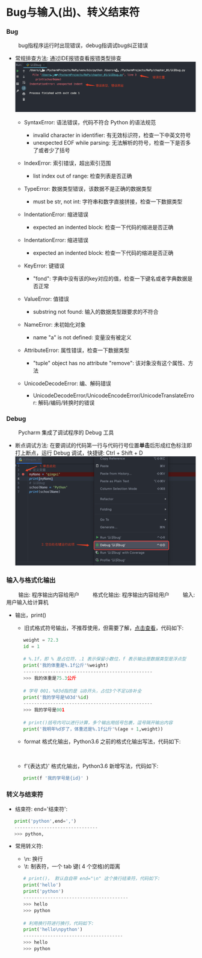 # Bug与输入(出)、转义结束符
### Bug
&emsp;&emsp; bug指程序运行时出现错误，debug指调试bug纠正错误
*  常规排查方法: 通过IDE报错查看报错类型排查
![](/assets/QQ20200723-114051@2x.png)


    *  SyntaxError: 语法错误，代码不符合 Python 的语法规范 
       *  invalid character in identifier: 有无效标识符，检查一下中英文符号
       *  unexpected EOF while parsing: 无法解析的符号，检查一下是否多了或者少了括号
       
       
    *  IndexError: 索引错误，超出索引范围
       *  list index out of range: 检查列表是否正确
  
       
    *  TypeError: 数据类型错误，该数据不是正确的数据类型
       *  must be str, not int: 字符串和数字直接拼接，检查一下数据类型
       
       
    *  IndentationError: 缩进错误
       *  expected an indented block: 检查一下代码的缩进是否正确
       
       
    *  IndentationError: 缩进错误
       *  expected an indented block: 检查一下代码的缩进是否正确


    *  KeyError: 键错误
       *  "fond": 字典中没有该的key对应的值，检查一下键名或者字典数据是否正常
    
          
    *  ValueError: 值错误
       *  substring not found: 输入的数据类型跟要求的不符合
       
    *  NameError: 未初始化对象
       *  name "a" is not defined: 变量没有被定义
       
       
    *  AttributeError: 属性错误，检查一下数据类型
       * "tuple" object has no attribute "remove": 该对象没有这个属性、方法
       
    
    * UnicodeDecodeError: 编、解码错误
       * UnicodeDecodeError/UnicodeEncodeError/UnicodeTranslateError: 解码/编码/转换时的错误
       

### Debug
&emsp;&emsp; Pycharm 集成了调试程序的 Debug 工具
*  断点调试方法: 在要调试的代码第一行与代码行号位置**单击**后形成红色标注即打上断点，运行 Debug 调试，快捷键: Ctrl + Shift + D
![](/assets/QQ20200723-132551@2x.png)


### 输入与格式化输出
&emsp;&emsp; 输出: 程序输出内容给用户
&emsp;&emsp; 格式化输出: 程序输出内容给用户
&emsp;&emsp; 输入: 用户输入给计算机

*  输出，print()
   *  旧式格式符号输出，不推荐使用，但需要了解，[点击查看](https://www.jianshu.com/p/617cc100b1bf)，代码如下:
   ```python
      weight = 72.3
      id = 1
      
      # %.1f，即 % 是占位符，.1 表示保留小数位，f 表示输出是数据类型是浮点型
      print('我的体重是%.1f公斤'%weight)
      ------------------------------------------------
      >>> 我的体重是75.3公斤
      
      # 学号 001，%03d指的是 以0开头，占位3个不足以0补全
      print('我的学号是%03d'%id)
      ------------------------------------------------
      >>> 我的学号是001
      
      # print()括号内可以进行计算，多个输出用括号包裹，逗号隔开输出内容
      print('我明年%d岁了，体重还是%.1f公斤'%(age + 1,weight))
   ```
   
   *  format 格式化输出，Python3.6 之前的格式化输出写法，代码如下:
   ```python
      
   ```
   
   *  f'{表达式}' 格式化输出，Python3.6 新增写法，代码如下:
   ```python
      print(f '我的学号是{id}' )
   ```


### 转义与结束符
*  结束符: end='结束符':


```python
   print('python',end=',')
   -------------------------------
   >>> python,

```

*  常用转义符:
   *  \n: 换行
   *  \t: 制表符，一个 tab 键( 4 个空格)的距离
   
   ```python
      # print()， 默认⾃自带 end="\n" 这个换⾏结束符，代码如下:
      print('hello')
      print('python')
      ---------------------------------------
      >>> hello
      >>> python
      
      # 利用换行符进行换行，代码如下:
      print('hello\npython')
      -------------------------------------
      >>> hello
      >>> python

   ```


   










       
    
    
      
